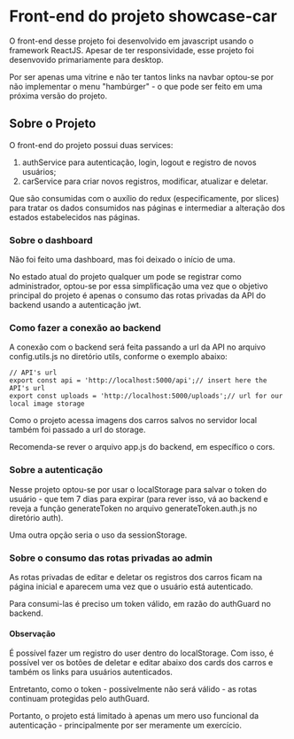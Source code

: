 # Front-end do projeto showcase-car

O front-end desse projeto foi desenvolvido em javascript usando o framework ReactJS. Apesar de ter responsividade, esse projeto foi desenvovido primariamente para desktop.

Por ser apenas uma vitrine e não ter tantos links na navbar optou-se por não implementar o menu "hambúrger" - o que pode ser feito em uma próxima versão do projeto.

## Sobre o Projeto

O front-end do projeto possui duas services:

1. authService para autenticação, login, logout e registro de novos usuários;
2. carService para criar novos registros, modificar, atualizar e deletar.

Que são consumidas com o auxílio do redux (especificamente, por slices) para tratar os dados consumidos nas páginas e intermediar a alteração dos estados estabelecidos nas páginas.

### Sobre o dashboard

Não foi feito uma dashboard, mas foi deixado o início de uma.

No estado atual do projeto qualquer um pode se registrar como administrador, optou-se por essa simplificação uma vez que o objetivo principal do projeto é apenas o consumo das rotas privadas da API do backend usando a autenticação jwt.

### Como fazer a conexão ao backend

A conexão com o backend será feita passando a url da API no arquivo config.utils.js no diretório utils, conforme o exemplo abaixo:
```
// API's url
export const api = 'http://localhost:5000/api';// insert here the API's url
export const uploads = 'http://localhost:5000/uploads';// url for our local image storage

```
Como o projeto acessa imagens dos carros salvos no servidor local também foi passado a url do storage.

Recomenda-se rever o arquivo app.js do backend, em específico o cors.

### Sobre a autenticação

Nesse projeto optou-se por usar o localStorage para salvar o token do usuário - que tem 7 dias para expirar (para rever isso, vá ao backend e reveja a função generateToken no arquivo generateToken.auth.js no diretório auth).

Uma outra opção seria o uso da sessionStorage.

### Sobre o consumo das rotas privadas ao admin

As rotas privadas de editar e deletar os registros dos carros ficam na página inicial e aparecem uma vez que o usuário está autenticado.

Para consumi-las é preciso um token válido, em razão do authGuard no backend.

#### Observação

É possível fazer um registro do user dentro do localStorage. Com isso, é possível ver os botões de deletar e editar abaixo dos cards dos carros e também os links para usuários autenticados.

Entretanto, como o token - possivelmente não será válido - as rotas continuam protegidas pelo authGuard.

Portanto, o projeto está limitado à apenas um mero uso funcional da autenticação - principalmente por ser meramente um exercício.